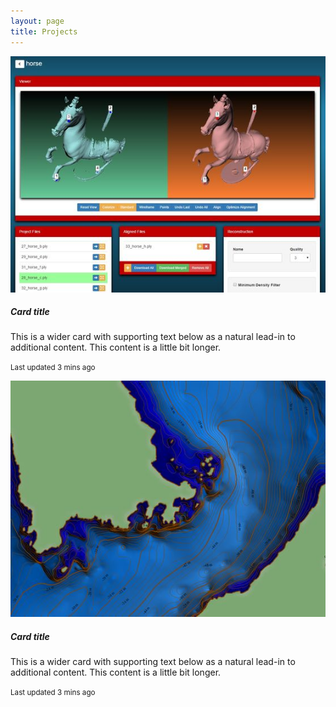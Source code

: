 ```yaml
---
layout: page
title: Projects
---
```


<div class="row">
  <div class="col-sm-6">
    <div class="card mb-3">
      <img class="card-img-top" src="img/align_560x420.jpg" alt="Card image cap">
      <div class="card-body">
        <h5 class="card-title">Card title</h5>
        <p class="card-text">This is a wider card with supporting text below as a natural lead-in to additional content. This content is a little bit longer.</p>
        <p class="card-text"><small class="text-muted">Last updated 3 mins ago</small></p>
      </div>
    </div>
  </div>
  <div class="col-sm-6">
    <div class="card mb-3">
      <img class="card-img-top" src="img/marine2_560x420.jpg" alt="Card image cap">
      <div class="card-body">
        <h5 class="card-title">Card title</h5>
        <p class="card-text">This is a wider card with supporting text below as a natural lead-in to additional content. This content is a little bit longer.</p>
        <p class="card-text"><small class="text-muted">Last updated 3 mins ago</small></p>
      </div>
    </div>
  </div>
</div>
